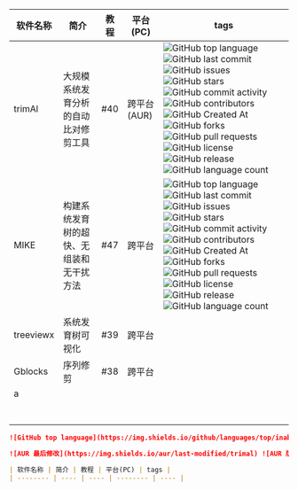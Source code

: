 | 软件名称  | 简介                                             | 教程 | 平台(PC) | tags                                                                                                                                                                                                                                                                                                                                                                                                                                                                                                                                                                                                                                                                                                                                                                                                                                                                                                                                                                                                                                      |
| --------- | ------------------------------------------------ | ---- | -------- | ----------------------------------------------------------------------------------------------------------------------------------------------------------------------------------------------------------------------------------------------------------------------------------------------------------------------------------------------------------------------------------------------------------------------------------------------------------------------------------------------------------------------------------------------------------------------------------------------------------------------------------------------------------------------------------------------------------------------------------------------------------------------------------------------------------------------------------------------------------------------------------------------------------------------------------------------------------------------------------------------------------------------------------------- |
| trimAl    | 大规模系统发育分析的自动比对修剪工具     | #40  | 跨平台(AUR)   | ![GitHub top language](https://img.shields.io/github/languages/top/inab/trimal) ![GitHub last commit](https://img.shields.io/github/last-commit/inab/trimal) ![GitHub issues](https://img.shields.io/github/issues/inab/trimal) ![GitHub stars](https://img.shields.io/github/stars/inab/trimal?style=flat) ![GitHub commit activity](https://img.shields.io/github/commit-activity/t/inab/trimal) ![GitHub contributors](https://img.shields.io/github/contributors/inab/trimal) ![GitHub Created At](https://img.shields.io/github/created-at/inab/trimal) ![GitHub forks](https://img.shields.io/github/forks/inab/trimal?style=flat) ![GitHub pull requests](https://img.shields.io/github/issues-pr/inab/trimal) ![GitHub license](https://img.shields.io/github/license/inab/trimal) ![GitHub release](https://img.shields.io/github/v/release/inab/trimal) ![GitHub language count](https://img.shields.io/github/languages/count/inab/trimal)                                                                                                             |
| MIKE      | 构建系统发育树的超快、无组装和无干扰方法 | #47  | 跨平台   | ![GitHub top language](https://img.shields.io/github/languages/top/Argonum-Clever2/mike) ![GitHub last commit](https://img.shields.io/github/last-commit/Argonum-Clever2/mike) ![GitHub issues](https://img.shields.io/github/issues/Argonum-Clever2/mike) ![GitHub stars](https://img.shields.io/github/stars/Argonum-Clever2/mike?style=flat) ![GitHub commit activity](https://img.shields.io/github/commit-activity/t/Argonum-Clever2/mike) ![GitHub contributors](https://img.shields.io/github/contributors/Argonum-Clever2/mike) ![GitHub Created At](https://img.shields.io/github/created-at/Argonum-Clever2/mike) ![GitHub forks](https://img.shields.io/github/forks/Argonum-Clever2/mike?style=flat) ![GitHub pull requests](https://img.shields.io/github/issues-pr/Argonum-Clever2/mike) ![GitHub license](https://img.shields.io/github/license/Argonum-Clever2/mike) ![GitHub release](https://img.shields.io/github/v/release/Argonum-Clever2/mike) ![GitHub language count](https://img.shields.io/github/languages/count/Argonum-Clever2/mike) |
| treeviewx | 系统发育树可视化                                 | #39  | 跨平台   |                                                                                                                                                                                                                                                                                                                                                                                                                                                                                                                                                                                                                                                                                                                                                                                                                                                                                                                                                                                                                                           |
| Gblocks   | 序列修剪                                         | #38  | 跨平台   |                                                                                                                                                                                                                                                                                                                                                                                                                                                                                                                                                                                                                                                                                                                                                                                                                                                                                                                                                                                                                                           |
| a         |                                                  |      |          |                                                                                                                                                                                                                                                                                                                                                                                                                                                                                                                                                                                                                                                                                                                                                                                                                                                                                                                                                                                                                                           |
|           |                                                  |      |          |                                                                                                                                                                                                                                                                                                                                                                                                                                                                                                                                                                                                                                                                                                                                                                                                                                                                                                                                                                                                                                           |
|           |                                                  |      |          |                                                                                                                                                                                                                                                                                                                                                                                                                                                                                                                                                                                                                                                                                                                                                                                                                                                                                                                                                                                                                                           |
|           |                                                  |      |          |                                                                                                                                                                                                                                                                                                                                                                                                                                                                                                                                                                                                                                                                                                                                                                                                                                                                                                                                                                                                                                           |
|           |                                                  |      |          |                                                                                                                                                                                                                                                                                                                                                                                                                                                                                                                                                                                                                                                                                                                                                                                                                                                                                                                                                                                                                                           |
|           |                                                  |      |          |                                                                                                                                                                                                                                                                                                                                                                                                                                                                                                                                                                                                                                                                                                                                                                                                                                                                                                                                                                                                                                           |
|           |                                                  |      |          |                                                                                                                                                                                                                                                                                                                                                                                                                                                                                                                                                                                                                                                                                                                                                                                                                                                                                                                                                                                                                                           |
|           |                                                  |      |          |                                                                                                                                                                                                                                                                                                                                                                                                                                                                                                                                                                                                                                                                                                                                                                                                                                                                                                                                                                                                                                           |

```markdown
![GitHub top language](https://img.shields.io/github/languages/top/inab/trimal) ![GitHub last commit](https://img.shields.io/github/last-commit/inab/trimal) ![GitHub issues](https://img.shields.io/github/issues/inab/trimal) ![GitHub stars](https://img.shields.io/github/stars/inab/trimal?style=flat) ![GitHub commit activity](https://img.shields.io/github/commit-activity/t/inab/trimal) ![GitHub contributors](https://img.shields.io/github/contributors/inab/trimal) ![GitHub Created At](https://img.shields.io/github/created-at/inab/trimal) ![GitHub forks](https://img.shields.io/github/forks/inab/trimal?style=flat) ![GitHub pull requests](https://img.shields.io/github/issues-pr/inab/trimal) ![GitHub license](https://img.shields.io/github/license/inab/trimal) ![GitHub release](https://img.shields.io/github/v/release/inab/trimal) ![GitHub language count](https://img.shields.io/github/languages/count/inab/trimal)
```

```markdown
![AUR 最后修改](https://img.shields.io/aur/last-modified/trimal) ![AUR 版本](https://img.shields.io/aur/version/trimal) ![AUR 许可证](https://img.shields.io/aur/license/trimal) ![AUR 维护者](https://img.shields.io/aur/maintainer/trimal) ![AUR 投票](https://img.shields.io/aur/votes/trimal) ![AUR 依赖](https://img.shields.io/badge/dynamic/json?url=https%3A%2F%2Faur.archlinux.org%2Frpc%2Fv5%2Finfo%2Ftrimal&query=%24..Depends&label=Depends) ![AUR 编译依赖](https://img.shields.io/badge/dynamic/json?url=https%3A%2F%2Faur.archlinux.org%2Frpc%2Fv5%2Finfo%2Ftrimal&query=%24..MakeDepends&label=MakeDepends)`
```

```markdown
| 软件名称 | 简介 | 教程 | 平台(PC) | tags |
| -------- | ---- | ---- | -------- | ---- |
```